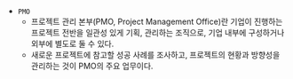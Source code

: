 - `PMO`
    - 프로젝트 관리 본부(PMO, Project Management Office)란 기업이 진행하는 프로젝트 전반을 일관성 있게 기획, 관리하는 조직으로, 기업 내부에 구성하거나 외부에 별도로 둘 수 있다.
    - 새로운 프로젝트에 참고할 성공 사례를 조사하고, 프로젝트의 현황과 방향성을 관리하는 것이 PMO의 주요 업무이다.  
